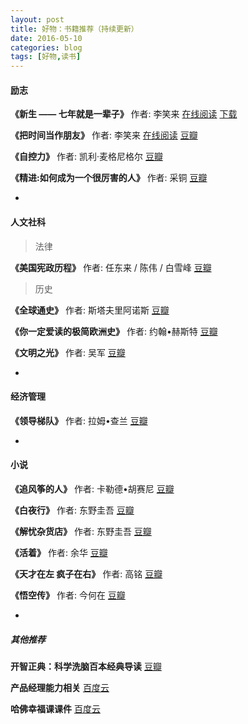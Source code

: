 ```yaml
---
layout: post
title: 好物：书籍推荐（持续更新）
date: 2016-05-10
categories: blog
tags: [好物,读书]
---
```



#### 励志

**《新生 —— 七年就是一辈子》** 作者: 李笑来
[在线阅读](http://zhibimo.com/books/xiaolai/reborn-every-7-years)
[下载](http://mp.weixin.qq.com/s?__biz=MzAxNzI4MTMwMw==&mid=402264964&idx=1&sn=9238309fca088590adaf1df32bdd9f98#rd)

**《把时间当作朋友》** 作者: 李笑来
[在线阅读](http://zhibimo.com/books/xiaolai/ba-shi-jian-dang-zuo-peng-you)
[豆瓣](https://book.douban.com/subject/3609132/)

**《自控力》** 作者: 凯利·麦格尼格尔
[豆瓣](https://book.douban.com/subject/10786473/)

**《精进:如何成为一个很厉害的人》** 作者: 采铜
[豆瓣](https://book.douban.com/subject/26761696/)

-

#### 人文社科

> 法律

**《美国宪政历程》** 作者: 任东来 / 陈伟 / 白雪峰
[豆瓣](https://book.douban.com/subject/1144185/)

> 历史

**《全球通史》** 作者: 斯塔夫里阿诺斯
[豆瓣](https://book.douban.com/subject/1025643/)

**《你一定爱读的极简欧洲史》** 作者: 约翰•赫斯特
[豆瓣](https://book.douban.com/subject/5366248/)

**《文明之光》** 作者: 吴军
[豆瓣](https://book.douban.com/subject/26275177/)

-

#### 经济管理

**《领导梯队》** 作者: 拉姆•查兰
[豆瓣](https://book.douban.com/subject/6536593/)

-

#### 小说

**《追风筝的人》** 作者: 卡勒德•胡赛尼
[豆瓣](https://book.douban.com/subject/1770782/)

**《白夜行》** 作者: 东野圭吾
[豆瓣](https://book.douban.com/subject/3259440/)

**《解忧杂货店》** 作者: 东野圭吾
[豆瓣](https://book.douban.com/subject/25862578/)

**《活着》** 作者: 余华
[豆瓣](https://book.douban.com/subject/4913064/)

**《天才在左 疯子在右》** 作者: 高铭
[豆瓣](https://book.douban.com/subject/4242172/)

**《悟空传》** 作者: 今何在
[豆瓣](https://book.douban.com/subject/1003000/)

-

##### 其他推荐

**开智正典：科学洗脑百本经典导读**
[豆瓣](https://book.douban.com/subject/5366248/)

**产品经理能力相关**
[百度云](http://pan.baidu.com/s/1nu9OAUX)

**哈佛幸福课课件**
[百度云](http://yun.baidu.com/s/1mh2PSi0)
